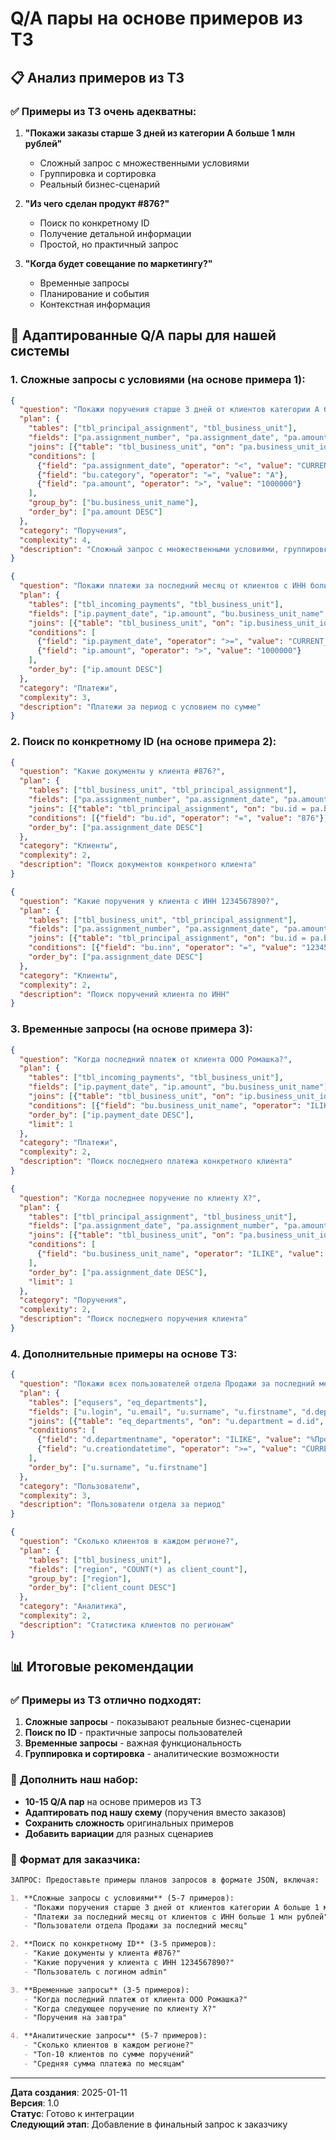 # Q/A пары на основе примеров из ТЗ

## 📋 Анализ примеров из ТЗ

### ✅ **Примеры из ТЗ очень адекватны:**

1. **"Покажи заказы старше 3 дней из категории А больше 1 млн рублей"**
   - Сложный запрос с множественными условиями
   - Группировка и сортировка
   - Реальный бизнес-сценарий

2. **"Из чего сделан продукт #876?"**
   - Поиск по конкретному ID
   - Получение детальной информации
   - Простой, но практичный запрос

3. **"Когда будет совещание по маркетингу?"**
   - Временные запросы
   - Планирование и события
   - Контекстная информация

## 🎯 Адаптированные Q/A пары для нашей системы

### 1. **Сложные запросы с условиями** (на основе примера 1):

```json
{
  "question": "Покажи поручения старше 3 дней от клиентов категории А больше 1 млн рублей",
  "plan": {
    "tables": ["tbl_principal_assignment", "tbl_business_unit"],
    "fields": ["pa.assignment_number", "pa.assignment_date", "pa.amount", "bu.business_unit_name"],
    "joins": [{"table": "tbl_business_unit", "on": "pa.business_unit_id = bu.id", "type": "JOIN"}],
    "conditions": [
      {"field": "pa.assignment_date", "operator": "<", "value": "CURRENT_DATE - INTERVAL '3 days'"},
      {"field": "bu.category", "operator": "=", "value": "A"},
      {"field": "pa.amount", "operator": ">", "value": "1000000"}
    ],
    "group_by": ["bu.business_unit_name"],
    "order_by": ["pa.amount DESC"]
  },
  "category": "Поручения",
  "complexity": 4,
  "description": "Сложный запрос с множественными условиями, группировкой и сортировкой"
}
```

```json
{
  "question": "Покажи платежи за последний месяц от клиентов с ИНН больше 1 млн рублей",
  "plan": {
    "tables": ["tbl_incoming_payments", "tbl_business_unit"],
    "fields": ["ip.payment_date", "ip.amount", "bu.business_unit_name", "bu.inn"],
    "joins": [{"table": "tbl_business_unit", "on": "ip.business_unit_id = bu.id", "type": "JOIN"}],
    "conditions": [
      {"field": "ip.payment_date", "operator": ">=", "value": "CURRENT_DATE - INTERVAL '1 month'"},
      {"field": "ip.amount", "operator": ">", "value": "1000000"}
    ],
    "order_by": ["ip.amount DESC"]
  },
  "category": "Платежи",
  "complexity": 3,
  "description": "Платежи за период с условием по сумме"
}
```

### 2. **Поиск по конкретному ID** (на основе примера 2):

```json
{
  "question": "Какие документы у клиента #876?",
  "plan": {
    "tables": ["tbl_business_unit", "tbl_principal_assignment"],
    "fields": ["pa.assignment_number", "pa.assignment_date", "pa.amount", "pa.status"],
    "joins": [{"table": "tbl_principal_assignment", "on": "bu.id = pa.business_unit_id", "type": "LEFT JOIN"}],
    "conditions": [{"field": "bu.id", "operator": "=", "value": "876"}],
    "order_by": ["pa.assignment_date DESC"]
  },
  "category": "Клиенты",
  "complexity": 2,
  "description": "Поиск документов конкретного клиента"
}
```

```json
{
  "question": "Какие поручения у клиента с ИНН 1234567890?",
  "plan": {
    "tables": ["tbl_business_unit", "tbl_principal_assignment"],
    "fields": ["pa.assignment_number", "pa.assignment_date", "pa.amount", "bu.business_unit_name"],
    "joins": [{"table": "tbl_principal_assignment", "on": "bu.id = pa.business_unit_id", "type": "LEFT JOIN"}],
    "conditions": [{"field": "bu.inn", "operator": "=", "value": "1234567890"}],
    "order_by": ["pa.assignment_date DESC"]
  },
  "category": "Клиенты",
  "complexity": 2,
  "description": "Поиск поручений клиента по ИНН"
}
```

### 3. **Временные запросы** (на основе примера 3):

```json
{
  "question": "Когда последний платеж от клиента ООО Ромашка?",
  "plan": {
    "tables": ["tbl_incoming_payments", "tbl_business_unit"],
    "fields": ["ip.payment_date", "ip.amount", "bu.business_unit_name"],
    "joins": [{"table": "tbl_business_unit", "on": "ip.business_unit_id = bu.id", "type": "JOIN"}],
    "conditions": [{"field": "bu.business_unit_name", "operator": "ILIKE", "value": "%ООО Ромашка%"}],
    "order_by": ["ip.payment_date DESC"],
    "limit": 1
  },
  "category": "Платежи",
  "complexity": 2,
  "description": "Поиск последнего платежа конкретного клиента"
}
```

```json
{
  "question": "Когда последнее поручение по клиенту X?",
  "plan": {
    "tables": ["tbl_principal_assignment", "tbl_business_unit"],
    "fields": ["pa.assignment_date", "pa.assignment_number", "pa.amount", "bu.business_unit_name"],
    "joins": [{"table": "tbl_business_unit", "on": "pa.business_unit_id = bu.id", "type": "JOIN"}],
    "conditions": [
      {"field": "bu.business_unit_name", "operator": "ILIKE", "value": "%X%"}
    ],
    "order_by": ["pa.assignment_date DESC"],
    "limit": 1
  },
  "category": "Поручения",
  "complexity": 2,
  "description": "Поиск последнего поручения клиента"
}
```

### 4. **Дополнительные примеры на основе ТЗ**:

```json
{
  "question": "Покажи всех пользователей отдела Продажи за последний месяц",
  "plan": {
    "tables": ["equsers", "eq_departments"],
    "fields": ["u.login", "u.email", "u.surname", "u.firstname", "d.departmentname"],
    "joins": [{"table": "eq_departments", "on": "u.department = d.id", "type": "JOIN"}],
    "conditions": [
      {"field": "d.departmentname", "operator": "ILIKE", "value": "%Продажи%"},
      {"field": "u.creationdatetime", "operator": ">=", "value": "CURRENT_DATE - INTERVAL '1 month'"}
    ],
    "order_by": ["u.surname", "u.firstname"]
  },
  "category": "Пользователи",
  "complexity": 3,
  "description": "Пользователи отдела за период"
}
```

```json
{
  "question": "Сколько клиентов в каждом регионе?",
  "plan": {
    "tables": ["tbl_business_unit"],
    "fields": ["region", "COUNT(*) as client_count"],
    "group_by": ["region"],
    "order_by": ["client_count DESC"]
  },
  "category": "Аналитика",
  "complexity": 2,
  "description": "Статистика клиентов по регионам"
}
```

## 📊 Итоговые рекомендации

### ✅ **Примеры из ТЗ отлично подходят:**

1. **Сложные запросы** - показывают реальные бизнес-сценарии
2. **Поиск по ID** - практичные запросы пользователей  
3. **Временные запросы** - важная функциональность
4. **Группировка и сортировка** - аналитические возможности

### 🎯 **Дополнить наш набор:**

- **10-15 Q/A пар** на основе примеров из ТЗ
- **Адаптировать под нашу схему** (поручения вместо заказов)
- **Сохранить сложность** оригинальных примеров
- **Добавить вариации** для разных сценариев

### 📝 **Формат для заказчика:**

```markdown
ЗАПРОС: Предоставьте примеры планов запросов в формате JSON, включая:

1. **Сложные запросы с условиями** (5-7 примеров):
   - "Покажи поручения старше 3 дней от клиентов категории А больше 1 млн рублей"
   - "Платежи за последний месяц от клиентов с ИНН больше 1 млн рублей"
   - "Пользователи отдела Продажи за последний месяц"

2. **Поиск по конкретному ID** (3-5 примеров):
   - "Какие документы у клиента #876?"
   - "Какие поручения у клиента с ИНН 1234567890?"
   - "Пользователь с логином admin"

3. **Временные запросы** (3-5 примеров):
   - "Когда последний платеж от клиента ООО Ромашка?"
   - "Когда следующее поручение по клиенту X?"
   - "Поручения на завтра"

4. **Аналитические запросы** (5-7 примеров):
   - "Сколько клиентов в каждом регионе?"
   - "Топ-10 клиентов по сумме поручений"
   - "Средняя сумма платежа по месяцам"
```

---
**Дата создания**: 2025-01-11  
**Версия**: 1.0  
**Статус**: Готово к интеграции  
**Следующий этап**: Добавление в финальный запрос к заказчику
